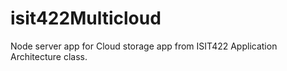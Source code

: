# isit422Multicloud
Node server app for Cloud storage app from ISIT422 Application Architecture class.

